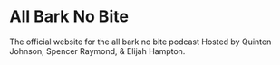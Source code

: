 # All Bark No Bite
The official website for the all bark no bite podcast
Hosted by Quinten Johnson, Spencer Raymond, & Elijah Hampton.
